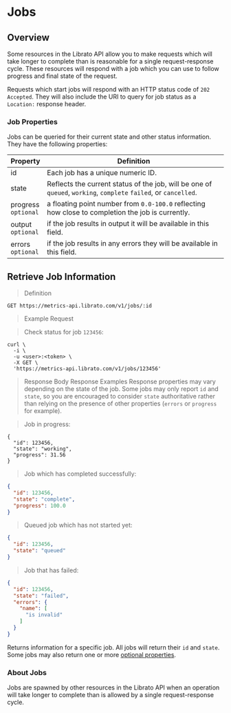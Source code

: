 # Jobs

## Overview

Some resources in the Librato API allow you to make requests which will take longer to complete than is reasonable for a single request-response cycle. These resources will respond with a job which you can use to follow progress and final state of the request.

Requests which start jobs will respond with an HTTP status code of `202 Accepted`. They will also include the URI to query for job status as a `Location:` response header.

### Job Properties

Jobs can be queried for their current state and other status information. They have the following properties:

Property | Definition
-------- | ----------
id | Each job has a unique numeric ID.
state | Reflects the current status of the job, will be one of `queued`, `working`, `complete` `failed`, or `cancelled`.
progress<br>`optional` | a floating point number from `0.0-100.0` reflecting how close to completion the job is currently.
output<br>`optional` | if the job results in output it will be available in this field.
errors<br>`optional` | if the job results in any errors they will be available in this field.

## Retrieve Job Information

>Definition

```
GET https://metrics-api.librato.com/v1/jobs/:id
```

>Example Request

>Check status for job `123456`:

```shell
curl \
  -i \
  -u <user>:<token> \
  -X GET \
  'https://metrics-api.librato.com/v1/jobs/123456'
```

>Response Body Response Examples Response properties may vary depending on the state of the job. Some jobs may only report `id` and `state`, so you are encouraged to consider `state` authoritative rather than relying on the presence of other properties (`errors` or `progress` for example).

>Job in progress:

```
{
  "id": 123456,
  "state": "working",
  "progress": 31.56
}
```

>Job which has completed successfully:

```json
{
  "id": 123456,
  "state": "complete",
  "progress": 100.0
}
```

>Queued job which has not started yet:

```json
{
  "id": 123456,
  "state": "queued"
}
```

>Job that has failed:

```json
{
  "id": 123456,
  "state": "failed",
  "errors": {
    "name": [
      "is invalid"
    ]
  }
}
```

Returns information for a specific job. All jobs will return their `id` and `state`. Some jobs may also return one or more [optional properties](#jobs).

### About Jobs

Jobs are spawned by other resources in the Librato API when an operation will take longer to complete than is allowed by a single request-response cycle.
